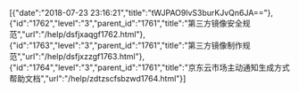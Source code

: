 [{"date":"2018-07-23 23:16:21","title":"tWJPAO9lvS3burKJvQn6JA=="},{"id":"1762","level":"3","parent_id":"1761","title":"第三方镜像安全规范","url":"/help/dsfjxaqgf1762.html"},{"id":"1763","level":"3","parent_id":"1761","title":"第三方镜像制作规范","url":"/help/dsfjxzzgf1763.html"},{"id":"1764","level":"3","parent_id":"1761","title":"京东云市场主动通知生成方式帮助文档","url":"/help/zdtzscfsbzwd1764.html"}]